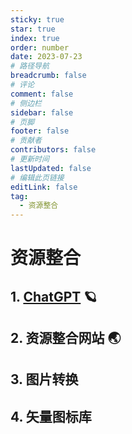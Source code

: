```yaml
---
sticky: true
star: true
index: true
order: number
date: 2023-07-23
# 路径导航
breadcrumb: false
# 评论
comment: false
# 侧边栏
sidebar: false
# 页脚
footer: false
# 贡献者
contributors: false
# 更新时间
lastUpdated: false
# 编辑此页链接
editLink: false
tag: 
  - 资源整合
---
```


# 资源整合

## 1. [ChatGPT](https://chat.openai.com/) 🪐

<!-- more -->

## 2. 资源整合网站 🌏

<VPCard
  title="开源工具导航"
  desc="收集最新的应用和科技，提升工作效率"
  logo="/assets/resource/navlogo_white.svg"
  link="https://nav.newzone.top/"
  background="rgba(253, 230, 138, 0.15)"
/>

<VPCard
  title="AI工具集"
  desc="各种 artificial intelligence 工具"
  logo="/assets/resource/aitools.svg"
  link="https://ai-bot.cn/"
  background="rgba(253, 230, 138, 0.15)"
/>

## 3. 图片转换

<VPCard
  title="removebg"
  desc="上传一张图片以消除背景"
  logo="/assets/resource/removebg.svg"
  link="https://www.remove.bg/zh/upload"
  background="rgba(253, 230, 138, 0.15)"
/>

<VPCard
  title="CDKM"
  desc="免费将图片格式转换"
  logo="/assets/resource/exchange.svg"
  link="https://cdkm.com/cn/png-to-ico"
  background="rgba(253, 230, 138, 0.15)"
/>

## 4. 矢量图标库

<VPCard
  title="阿里巴巴"
  desc="阿里巴巴矢量图标库"
  logo="/assets/resource/alibaba.svg"
  link="https://www.iconfont.cn/"
  background="rgba(253, 230, 138, 0.15)"
/>

<VPCard
  title="Fontawesome"
  desc="fontawesome矢量图标库"
  logo="/assets/resource/font-awesome.svg"
  link="https://fontawesome.com/"
  background="rgba(253, 230, 138, 0.15)"
/>

<VPCard
  title="Emoji"
  desc="Emoji表情复制"
  logo="/assets/resource/EMOJI-91.svg"
  link="https://www.webfx.com/tools/emoji-cheat-sheet/"
  background="rgba(253, 230, 138, 0.15)"
/>
